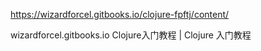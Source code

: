 https://wizardforcel.gitbooks.io/clojure-fpftj/content/

wizardforcel.gitbooks.io
Clojure入门教程 | Clojure 入门教程
